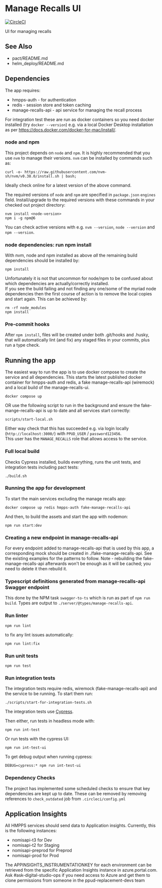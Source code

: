 # Manage Recalls UI

[![CircleCI](https://circleci.com/gh/ministryofjustice/manage-recalls-ui/tree/main.svg?style=svg)](https://circleci.com/gh/ministryofjustice/manage-recalls-ui)

UI for managing recalls

## See Also
* pact/README.md
* helm_deploy/README.md

## Dependencies
The app requires:
* hmpps-auth - for authentication
* redis - session store and token caching
* manage-recalls-api - api service for managing the recall process

For integration test these are run as docker containers so you need docker installed (try `docker --version`)
e.g. via a local Docker Desktop installation as per https://docs.docker.com/docker-for-mac/install/.

### node and npm
This project depends on `node` and `npm`.
It is highly recommended that you use `nvm` to manage their versions. 
`nvm` can be installed by commands such as:

```curl -o- https://raw.githubusercontent.com/nvm-sh/nvm/v0.38.0/install.sh | bash;```  

Ideally check online for a latest version of the above command.

The required versions of `node` and `npm` are specified in `package.json` `engines` field.
Install/upgrade to the required versions with these commands in your checked out project directory:
```
nvm install <node-version>
npm i -g npm@6
```

You can check active versions with e.g. `nvm --version`, `node --version` and `npm --version`.

### node dependencies: run npm install

With nvm, node and npm installed as above *all* the remaining build dependencies should be installed by:
```
npm install
```

Unfortunately it is not that uncommon for node/npm to be confused about which dependencies are actually/correctly
installed.  
If you see the build failing and not finding any one/some of the myriad node dependencies then the first course of
action is to remove the local copies and start again.  This can be achieved by:
```
rm -rf node_modules
npm install
```

### Pre-commit hooks
After `npm install`, files will be created under both .git/hooks and .husky, that will automatically lint (and fix) any staged files in your commits, plus run a type check.

## Running the app
The easiest way to run the app is to use docker compose to create the service and all dependencies. This starts the latest published docker container for hmpps-auth and redis, a fake manage-recalls-api (wiremock) and a local build of the manage-recalls-ui. 

`docker compose up`

OR use the following script to run in the background and ensure the fake-mange-recalls-api is up to date and all services start correctly:

`scripts/start-local.sh` 

Either way check that this has succeeded e.g. via login locally (`http://localhost:3000/`)
with `PPUD_USER` / `password123456`.  
This user has the `MANAGE_RECALLS` role that allows access to the service.

### Full local build
Checks Cypress installed, builds everything, runs the unit tests, and integration tests including pact tests:

`./build.sh`

### Running the app for development

To start the main services excluding the manage recalls app: 

`docker compose up redis hmpps-auth fake-manage-recalls-api`

And then, to build the assets and start the app with nodemon:

`npm run start:dev`

### Creating a new endpoint in manage-recalls-api
For every endpoint added to manage-recalls-api that is used by this app, a corresponding mock should be created in ./fake-manage-recalls-api. See the existing examples for the patterns to follow.
Note - rebuilding the fake-manage-recalls-api afterwards won't be enough as it will be cached; you need to delete it then rebuild it.

### Typescript definitions generated from manage-recalls-api Swagger endpoint
This done by the NPM task `swagger-to-ts` which is run as part of `npm run build`.
Types are output to `./server/@types/manage-recalls-api`.

### Run linter

`npm run lint`

to fix any lint issues automatically:

`npm run lint:fix`

### Run unit tests

`npm run test`

### Run integration tests

The integration tests require redis, wiremock (fake-manage-recalls-api) and the service to be running.  To start them run:

`./scripts/start-for-integration-tests.sh`

The integration tests use [Cypress](https://docs.cypress.io/).

Then either, run tests in headless mode with:

`npm run int-test`
 
Or run tests with the cypress UI:

`npm run int-test-ui`

To get debug output when running cypress:

`DEBUG=cypress:* npm run int-test-ui`

### Dependency Checks

The project has implemented some scheduled checks to ensure that key dependencies are kept up to date.
These can be removed by removing references to `check_outdated` job from `.circleci/config.yml`

## Application Insights

All HMPPS services should send data to Application insights.  Currently, this is the following instances:
- nomisapi-t3 for Dev
- nomisapi-t2 for Staging
- nomisapi-preprod for Preprod
- nomisapi-prod for Prod

The APPINSIGHTS_INSTRUMENTATIONKEY for each environment can be retrieved from the specific Application Insights instance in azure.portal.com.
Ask #ask-digital-studio-ops if you need access to Azure and get them to clone permissions from someone in the ppud-replacement-devs team

